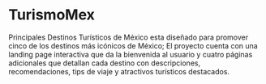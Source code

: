 # TurismoMex
Principales Destinos Turísticos de México esta diseñado para promover cinco de los destinos más icónicos de México; El proyecto cuenta con una landing page interactiva que da la bienvenida al usuario y cuatro páginas adicionales que detallan cada destino con descripciones, recomendaciones, tips de viaje y atractivos turísticos destacados.
